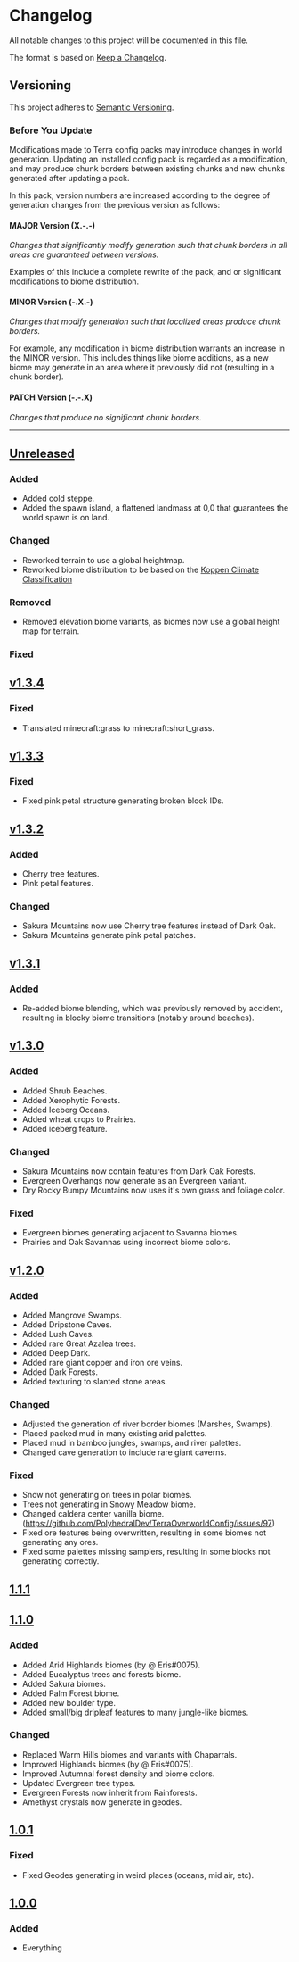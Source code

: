 # Changelog

All notable changes to this project will be documented in this file.

The format is based on [Keep a Changelog](https://keepachangelog.com/en/1.0.0/).

## Versioning

This project adheres to [Semantic Versioning](https://semver.org/spec/v2.0.0.html).

### Before You Update

Modifications made to Terra config packs may introduce changes in world generation.
Updating an installed config pack is regarded as a modification, and may produce
chunk borders between existing chunks and new chunks generated after updating a pack.

In this pack, version numbers are increased according to the degree of generation
changes from the previous version as follows:

#### MAJOR Version (X.-.-)

*Changes that significantly modify generation such that chunk borders in all areas
are guaranteed between versions.*

Examples of this include a complete rewrite of the pack, and or significant
modifications to biome distribution.

#### MINOR Version (-.X.-)

*Changes that modify generation such that localized areas produce chunk borders.*

For example, any modification in biome distribution warrants an increase in the
MINOR version. This includes things like biome additions, as a new biome may
generate in an area where it previously did not (resulting in a chunk border).

#### PATCH Version (-.-.X)

*Changes that produce no significant chunk borders.*

---

## [Unreleased]
### Added
- Added cold steppe.
- Added the spawn island, a flattened landmass at 0,0 that guarantees the world spawn is on land.

### Changed
- Reworked terrain to use a global heightmap.
- Reworked biome distribution to be based on the [Koppen Climate Classification](https://en.wikipedia.org/wiki/K%C3%B6ppen_climate_classification)

### Removed
- Removed elevation biome variants, as biomes now use a global height map for terrain.

### Fixed

<!--
DO NOT MODIFY TEXT BELOW, CI automatically manages new version sections for each
new release. Add any new change logs to the [Unreleased] section above instead.
-->

## [v1.3.4]
### Fixed
- Translated minecraft:grass to minecraft:short_grass.

## [v1.3.3]
### Fixed
- Fixed pink petal structure generating broken block IDs.

## [v1.3.2]
### Added
- Cherry tree features.
- Pink petal features.

### Changed
- Sakura Mountains now use Cherry tree features instead of Dark Oak.
- Sakura Mountains generate pink petal patches.

## [v1.3.1]
### Added
- Re-added biome blending, which was previously removed by accident, resulting in blocky biome transitions (notably around beaches).

## [v1.3.0]
### Added
- Added Shrub Beaches.
- Added Xerophytic Forests.
- Added Iceberg Oceans.
- Added wheat crops to Prairies.
- Added iceberg feature.

### Changed
- Sakura Mountains now contain features from Dark Oak Forests.
- Evergreen Overhangs now generate as an Evergreen variant.
- Dry Rocky Bumpy Mountains now uses it's own grass and foliage color.

### Fixed
- Evergreen biomes generating adjacent to Savanna biomes.
- Prairies and Oak Savannas using incorrect biome colors.

## [v1.2.0]
### Added
- Added Mangrove Swamps.
- Added Dripstone Caves.
- Added Lush Caves.
- Added rare Great Azalea trees.
- Added Deep Dark.
- Added rare giant copper and iron ore veins.
- Added Dark Forests.
- Added texturing to slanted stone areas.

### Changed
- Adjusted the generation of river border biomes (Marshes, Swamps).
- Placed packed mud in many existing arid palettes.
- Placed mud in bamboo jungles, swamps, and river palettes.
- Changed cave generation to include rare giant caverns.

### Fixed
- Snow not generating on trees in polar biomes.
- Trees not generating in Snowy Meadow biome.
- Changed caldera center vanilla biome. (https://github.com/PolyhedralDev/TerraOverworldConfig/issues/97)
- Fixed ore features being overwritten, resulting in some biomes not generating any ores.
- Fixed some palettes missing samplers, resulting in some blocks not generating correctly.

## [1.1.1]
<!-- Needs changelog -->

## [1.1.0]
### Added
- Added Arid Highlands biomes (by @ Eris#0075).
- Added Eucalyptus trees and forests biome.
- Added Sakura biomes.
- Added Palm Forest biome.
- Added new boulder type.
- Added small/big dripleaf features to many jungle-like biomes.

### Changed
- Replaced Warm Hills biomes and variants with Chaparrals.
- Improved Highlands biomes (by @ Eris#0075).
- Improved Autumnal forest density and biome colors.
- Updated Evergreen tree types.
- Evergreen Forests now inherit from Rainforests.
- Amethyst crystals now generate in geodes.

## [1.0.1]
### Fixed
- Fixed Geodes generating in weird places (oceans, mid air, etc).

## [1.0.0]
### Added
- Everything

[Unreleased]: https://github.com/PolyhedralDev/TerraOverworldConfig/compare/v1.3.4...HEAD
[v1.3.4]: https://github.com/PolyhedralDev/TerraOverworldConfig/compare/v1.3.3...v1.3.4
[v1.3.3]: https://github.com/PolyhedralDev/TerraOverworldConfig/compare/v1.3.2...v1.3.3
[v1.3.2]: https://github.com/PolyhedralDev/TerraOverworldConfig/compare/v1.3.1...v1.3.2
[v1.3.1]: https://github.com/PolyhedralDev/TerraOverworldConfig/compare/v1.3.0...v1.3.1
[v1.3.0]: https://github.com/PolyhedralDev/TerraOverworldConfig/compare/v1.2.0...v1.3.0
[v1.2.0]: https://github.com/PolyhedralDev/TerraOverworldConfig/compare/v1.1.1...v1.2.0
[1.1.1]: https://github.com/PolyhedralDev/TerraOverworldConfig/compare/v1.1.0...v1.1.1
[1.1.0]: https://github.com/PolyhedralDev/TerraOverworldConfig/compare/v1.0.1...v1.1.0
[1.0.1]: https://github.com/PolyhedralDev/TerraOverworldConfig/compare/v1.0.0...v1.0.1
[1.0.0]: https://github.com/PolyhedralDev/TerraOverworldConfig/releases/tag/v1.0.0
